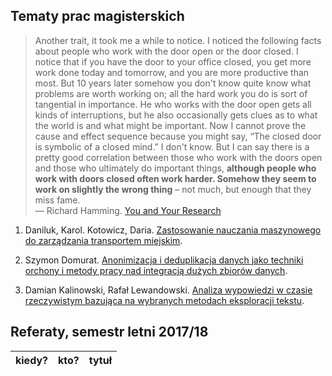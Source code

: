 ## Tematy prac magisterskich

> Another trait, it took me a while to notice. I noticed the following
> facts about people who work with the door open or the door closed. I
> notice that if you have the door to your office closed, you get more
> work done today and tomorrow, and you are more productive than
> most. But 10 years later somehow you don't know quite know what
> problems are worth working on; all the hard work you do is sort of
> tangential in importance. He who works with the door open gets all
> kinds of interruptions, but he also occasionally gets clues as to what
> the world is and what might be important. Now I cannot prove the cause
> and effect sequence because you might say, “The closed door is
> symbolic of a closed mind.” I don't know. But I can say there is a
> pretty good correlation between those who work with the doors open and
> those who ultimately do important things, **although people who work
> with doors closed often work harder. Somehow they seem to work on
> slightly the wrong thing** – not much, but enough that they miss fame.<br>
> — Richard Hamming. [You and Your Research](http://www.cs.virginia.edu/~robins/YouAndYourResearch.html)

1. Daniluk, Karol. Kotowicz, Daria.
[Zastosowanie nauczania maszynowego do zarządzania transportem miejskim](https://github.com/dkotowicz/praca_magisterska).

1. Szymon Domurat.
[Anonimizacja i deduplikacja danych jako techniki orchony i metody pracy nad integracją dużych zbiorów danych](https://github.com/sdomurat/mgr).

1. Damian Kalinowski, Rafał Lewandowski.
[Analiza wypowiedzi w czasie rzeczywistym bazująca na wybranych metodach eksploracji tekstu](https://github.com/lafreak/mgr).


## Referaty, semestr letni 2017/18

| kiedy?     | kto?            | tytuł |
| :--------- | :-------------- | :---- |
